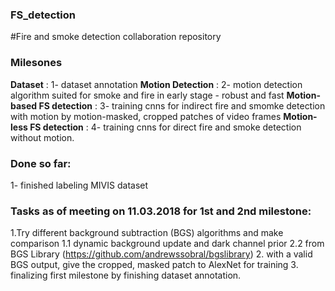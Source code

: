 ### FS_detection
#Fire and smoke detection collaboration repository

### Milesones
**Dataset** :
1- dataset annotation
**Motion Detection** :
 2- motion detection algorithm suited for smoke and fire in early stage - robust and fast
**Motion-based FS detection** :
 3- training cnns for indirect fire and smomke detection with motion by motion-masked, cropped patches of video frames
**Motion-less FS detection** :
 4- training cnns for direct fire and smoke detection without motion. 

### Done so far:
1- finished labeling MIVIS dataset




### Tasks as of meeting on 11.03.2018 for 1st and 2nd milestone:
1.Try different background subtraction (BGS) algorithms and make comparison
 1.1 dynamic background update and dark channel prior
 2.2 from BGS Library (https://github.com/andrewssobral/bgslibrary)
2. with a valid BGS output, give the cropped, masked patch to AlexNet for training
3. finalizing first milestone by finishing dataset annotation.
